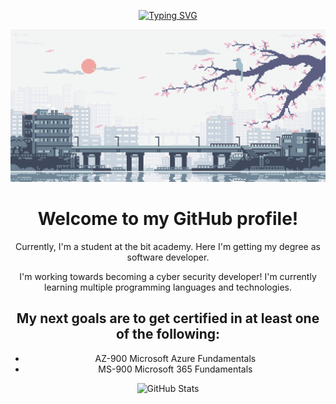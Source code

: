 <div align="center">

[![Typing SVG](https://readme-typing-svg.demolab.com?font=Fira+Code&pause=700&color=FFFFFF&center=true&vCenter=true&width=435&lines=;Python;Power+Bi;Jupyter+Notebook;SQL-lite;PHP;Java;HTML;CSS;JavaScript;Docker;Azure+Cloud;Flask;Symfony;HeidiSQL;WSL;Vue+JS)](https://git.io/typing-svg)

![me](download.gif)

# Welcome to my GitHub profile!

Currently, I'm a student at the bit academy. Here I'm getting my degree as software developer.

I'm working towards becoming a cyber security developer! I'm currently learning multiple programming languages and technologies. 

## My next goals are to get certified in at least one of the following:

- AZ-900 Microsoft Azure Fundamentals
- MS-900 Microsoft 365 Fundamentals


![GitHub Stats](https://github-readme-stats.vercel.app/api?username=bmmrxx&show_icons=true&icon_color=808080&hide_title=true&hide_border=true&theme=graywhite)


</div>



